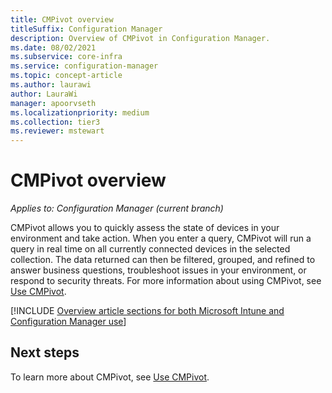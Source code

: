 ```yaml
---
title: CMPivot overview
titleSuffix: Configuration Manager
description: Overview of CMPivot in Configuration Manager.
ms.date: 08/02/2021
ms.subservice: core-infra
ms.service: configuration-manager
ms.topic: concept-article
ms.author: laurawi
author: LauraWi
manager: apoorvseth
ms.localizationpriority: medium
ms.collection: tier3
ms.reviewer: mstewart
---
```


# CMPivot overview

*Applies to: Configuration Manager (current branch)*

CMPivot allows you to quickly assess the state of devices in your environment and take action. When you enter a query, CMPivot will run a query in real time on all currently connected devices in the selected collection. The data returned can then be filtered, grouped, and refined to answer business questions, troubleshoot issues in your environment, or respond to security threats. For more information about using CMPivot, see [Use CMPivot](cmpivot.md).

[!INCLUDE [Overview article sections for both Microsoft Intune and Configuration Manager use](includes/cmpivot-overview-shared.md)]


## Next steps

To learn more about CMPivot, see [Use CMPivot](cmpivot.md).


